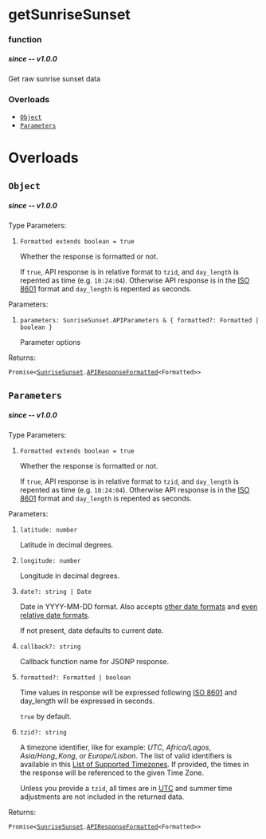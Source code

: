 # getSunriseSunset
### function
##### since -- v1.0.0
Get raw sunrise sunset data

### Overloads
- [`Object`](#Object)
- [`Parameters`](#Parameters)

# Overloads
## `Object`
##### since -- v1.0.0
Type Parameters:
1. `Formatted extends boolean = true`

	Whether the response is formatted or not.

	If `true`, API response is in relative format to `tzid`, and `day_length` is repented as time (e.g. `10:24:04`). Otherwise API response is in the [ISO 8601](https://en.wikipedia.org/wiki/ISO_8601) format and `day_length` is repented as seconds.

Parameters:
1. `parameters: SunriseSunset.APIParameters & { formatted?: Formatted | boolean }`

	Parameter options

Returns:

`Promise<`[`SunriseSunset`](../types/SunriseSunset.html)`.`[`APIResponseFormatted`](../types/SunriseSunset/APIResponseFormatted.html)`<Formatted>>`

## `Parameters`
##### since -- v1.0.0
Type Parameters:
1. `Formatted extends boolean = true`

	Whether the response is formatted or not.

	If `true`, API response is in relative format to `tzid`, and `day_length` is repented as time (e.g. `10:24:04`). Otherwise API response is in the [ISO 8601](https://en.wikipedia.org/wiki/ISO_8601) format and `day_length` is repented as seconds.

Parameters:
1. `latitude: number`

	Latitude in decimal degrees.

2. `longitude: number`

	Longitude in decimal degrees.

3. `date?: string | Date`

	Date in YYYY-MM-DD format. Also accepts [other date formats](https://www.php.net/manual/en/datetime.formats.php#datetime.formats.date) and [even relative date formats](https://www.php.net/manual/en/datetime.formats.php#datetime.formats.relative).

	If not present, date defaults to current date.

4. `callback?: string`

	Callback function name for JSONP response.

5. `formatted?: Formatted | boolean`

	Time values in response will be expressed following [ISO 8601](https://en.wikipedia.org/wiki/ISO_8601) and day_length will be expressed in seconds.

	`true` by default.

6. `tzid?: string`

	A timezone identifier, like for example: _UTC_, _Africa/Lagos_, _Asia/Hong_Kong_, or _Europe/Lisbon_. The list of valid identifiers is available in this [List of Supported Timezones](https://www.php.net/manual/en/timezones.php). If provided, the times in the response will be referenced to the given Time Zone.

	Unless you provide a `tzid`, all times are in [UTC](https://en.wikipedia.org/wiki/Coordinated_Universal_Time) and summer time adjustments are not included in the returned data.

Returns:

`Promise<`[`SunriseSunset`](../types/SunriseSunset.html)`.`[`APIResponseFormatted`](../types/SunriseSunset/APIResponseFormatted.html)`<Formatted>>`